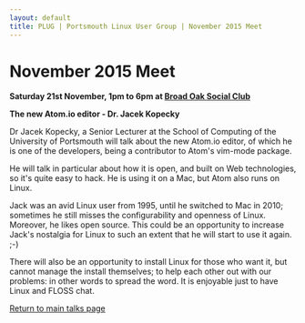 ```yaml
---
layout: default
title: PLUG | Portsmouth Linux User Group | November 2015 Meet
---
```

<div>
	<h1>November 2015 Meet</h1>
	<p><b>Saturday 21st November, 1pm to 6pm at <a href="../venue.html">Broad Oak Social Club</a></b></p>
	<p><b class="blue">The new Atom.io editor</b><b> - Dr. Jacek Kopecky</b></p>
	<p>Dr Jacek Kopecky, a Senior Lecturer at the School of Computing of the University of Portsmouth will talk about the new Atom.io
	editor, of which he is one of the developers, being a contributor to Atom's vim-mode package.</p>
	<p>He will talk in particular about how it is open, and built on Web technologies, so it's quite easy to hack. He is using it on a
	Mac, but Atom also runs on Linux.</p>
	<p>Jack was an avid Linux user from 1995, until he switched to Mac in 2010; sometimes he still misses the configurability and
	openness of Linux. Moreover, he likes open source. This could be an opportunity to increase Jack's nostalgia for Linux to such an
	extent that he will start to use it again. ;-)</p>
	<p>There will also be an opportunity to install Linux for those who want it, but cannot manage the install themselves; to help each
	other out with our problems: in other words to spread the word.  It is enjoyable just to have Linux and FLOSS chat.</p>
	<p class="right"><a href="/talks/">Return to main talks page</a></p>
</div>
